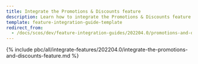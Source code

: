 ```yaml
---
title: Integrate the Promotions & Discounts feature
description: Learn how to integrate the Promotions & Discounts feature into a Spryker project.
template: feature-integration-guide-template
redirect_from:
  - /docs/scos/dev/feature-integration-guides/202204.0/promotions-and-discounts-feature-integration.html
---
```


{% include pbc/all/integrate-features/202204.0/integrate-the-promotions-and-discounts-feature.md %} <!-- To edit, see /_includes/pbc/all/integrate-features/202204.0/integrate-the-promotions-and-discounts-feature.md -->
